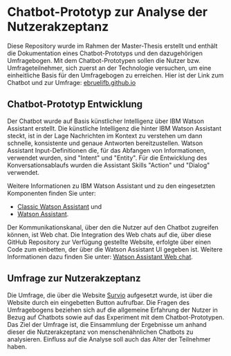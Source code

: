 # Chatbot-Prototyp zur Analyse der Nutzerakzeptanz

Diese Repository wurde im Rahmen der Master-Thesis erstellt und enthält die Dokumentation eines Chatbot-Prototyps und den dazugehörigen Umfragebogen. 
Mit dem Chatbot-Prototypen sollen die Nutzer bzw. Umfrageteilnehmer, sich zuerst an der Technologie versuchen, um eine einheitliche Basis für den Umfragebogen zu erreichen. Hier ist der Link zum Chatbot und zur Umfrage: [ebruelifb.github.io](https://ebruelifb.github.io)

## Chatbot-Prototyp Entwicklung

Der Chatbot wurde auf Basis künstlicher Intelligenz über IBM Watson Assistant erstellt. Die künstliche Intelligenz die hinter IBM Watson Assistant steckt, ist in der Lage Nachrichten im Kontext zu verstehen um dann schnelle, konsistente und genaue Antworten bereitzustellen. Watson Assistant Input-Definitionen die, für das Abfangen von Informationen, verwendet wurden, sind "Intent" und "Entity". Für die Entwicklung des Konversationsablaufs wurden die Assistant Skills "Action" und "Dialog" verwendet. 

Weitere Informationen zu IBM Watson Assistant und zu den eingesetzten Komponenten finden Sie unter:
  - [Classic Watson Assistant](https://cloud.ibm.com/docs/assistant?topic=assistant-index) und
  - [Watson Assistant](https://cloud.ibm.com/docs/watson-assistant?topic=watson-assistant-welcome-new-assistant).

Der Kommunikationskanal, über den die Nutzer auf den Chatbot zugreifen können, ist Web chat. Die Integration des Web chats auf die, über diese GitHub Repository zur Verfügung gestellte Website, erfolgte über einen Code zum einbetten, der über die Watson Assistant UI gegeben ist. Weitere Informationen dazu finden Sie unter: [Watson Assistant Web chat](https://web-chat.global.assistant.watson.cloud.ibm.com/docs.html?to=api-configuration).

## Umfrage zur Nutzerakzeptanz

Die Umfrage, die über die Website [Survio](https://www.survio.com/de/) aufgesetzt wurde, ist über die Website durch ein eingebetten Button aufrufbar. Die Fragen des Umfragebogens beziehen sich auf die allgemeine Erfahrung der Nutzer in Bezug auf Chatbots sowie auf das Experiment mit dem Chatbot-Prototypen. Das Ziel der Umfrage ist, die Einsammlung der Ergebnisse um anhand dieser die Nutzerakzeptanz von menschenähnlichen Chatbots zu analysieren. Einfluss auf die Analyse soll auch das Alter der Teilnehmer haben. 
